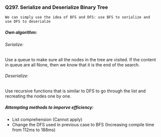 ### Q297. Serialize and Deserialize Binary Tree
```
We can simply use the idea of BFS and DFS: use BFS to serialize and use DFS to deserialze
```

##### Own algorithm:
###### Serialize:
Use a queue to make sure all the nodes in the tree are visited. If the content in queue are all None, then we know that it is the end of the search.

###### Deserialize:
Use recursive functions that is similar to DFS to go through the list and recreating the nodes one by one. 

##### Attempting methods to imporve efficiency:
* List comprehension (Cannot apply)
* Change the DFS used in previous case to BFS (Increasing compile time from 112ms to 188ms)
